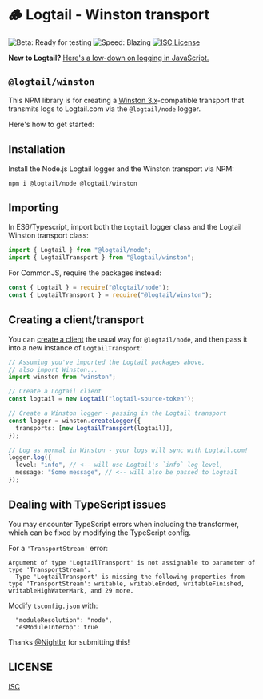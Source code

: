 # 🪵 Logtail - Winston transport

![Beta: Ready for testing](https://img.shields.io/badge/early_release-beta-green.svg)
![Speed: Blazing](https://img.shields.io/badge/speed-blazing%20%F0%9F%94%A5-brightgreen.svg)
[![ISC License](https://img.shields.io/badge/license-ISC-ff69b4.svg)](LICENSE.md)

**New to Logtail?** [Here's a low-down on logging in JavaScript.](https://github.com/logtail/logtail-js)

## `@logtail/winston`

This NPM library is for creating a [Winston 3.x](https://github.com/winstonjs/winston)-compatible transport that transmits logs to Logtail.com via the `@logtail/node` logger.

Here's how to get started:

## Installation

Install the Node.js Logtail logger and the Winston transport via NPM:

```
npm i @logtail/node @logtail/winston
```

## Importing

In ES6/Typescript, import both the `Logtail` logger class and the Logtail Winston transport class:

```typescript
import { Logtail } from "@logtail/node";
import { LogtailTransport } from "@logtail/winston";
```

For CommonJS, require the packages instead:

```js
const { Logtail } = require("@logtail/node");
const { LogtailTransport } = require("@logtail/winston");
```

## Creating a client/transport

You can [create a client](https://github.com/logtail/logtail-js/tree/master/packages/node#creating-a-client) the usual way for `@logtail/node`, and then pass it into a new instance of `LogtailTransport`:

```typescript
// Assuming you've imported the Logtail packages above,
// also import Winston...
import winston from "winston";

// Create a Logtail client
const logtail = new Logtail("logtail-source-token");

// Create a Winston logger - passing in the Logtail transport
const logger = winston.createLogger({
  transports: [new LogtailTransport(logtail)],
});

// Log as normal in Winston - your logs will sync with Logtail.com!
logger.log({
  level: "info", // <-- will use Logtail's `info` log level,
  message: "Some message", // <-- will also be passed to Logtail
});
```

## Dealing with TypeScript issues

You may encounter TypeScript errors when including the transformer, which can be fixed by modifying the TypeScript config.


For a `'TransportStream'` error:
```
Argument of type 'LogtailTransport' is not assignable to parameter of type 'TransportStream'.
  Type 'LogtailTransport' is missing the following properties from type 'TransportStream': writable, writableEnded, writableFinished, writableHighWaterMark, and 29 more.
```

Modify `tsconfig.json` with:
```
  "moduleResolution": "node",
  "esModuleInterop": true
```

Thanks [@Nightbr](https://github.com/Nightbr) for submitting this!


## LICENSE

[ISC](LICENSE.md)
